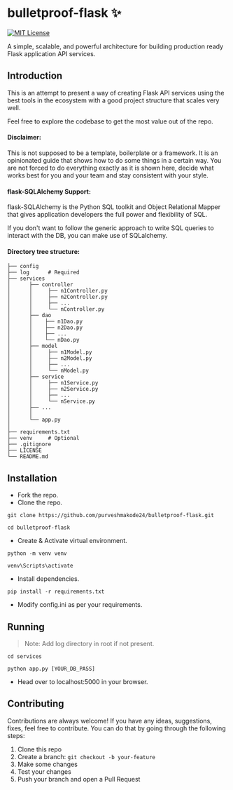 # bulletproof-flask :sparkles:

[![MIT License](https://img.shields.io/github/license/purveshmakode24/bulletproof-flask?style=flat-square)](https://github.com/purveshmakode24/bulletproof-flask/blob/main/LICENSE)

A simple, scalable, and powerful architecture for building production ready Flask application API services.

## Introduction

This is an attempt to present a way of creating Flask API services using the best tools in the ecosystem with a good project structure that scales very well.

Feel free to explore the codebase to get the most value out of the repo.

#### Disclaimer:

This is not supposed to be a template, boilerplate or a framework. It is an opinionated guide that shows how to do some things in a certain way. You are not forced to do everything exactly as it is shown here, decide what works best for you and your team and stay consistent with your style.

#### flask-SQLAlchemy Support:

flask-SQLAlchemy is the Python SQL toolkit and Object Relational Mapper that gives application developers the full power and flexibility of SQL.

If you don't want to follow the generic approach to write SQL queries to interact with the DB, you can make use of SQLalchemy.

#### Directory tree structure:

    ├── config
    ├── log      # Required
    ├── services
    │      ├── controller
    │      │     ├── n1Controller.py
    │      │     ├── n2Controller.py
    │      │     ├── ...
    │      │     └── nController.py
    │      ├── dao
    │      │    ├── n1Dao.py
    │      │    ├── n2Dao.py
    │      │    ├── ...
    │      │    └── nDao.py
    │      ├── model
    │      │     ├── n1Model.py
    │      │     ├── n2Model.py
    │      │     ├── ...
    │      │     └── nModel.py
    │      ├── service
    │      │     ├── n1Service.py
    │      │     ├── n2Service.py
    │      │     ├── ...
    │      │     └── nService.py
    │      ├── ...
    │      │
    │      └── app.py
    │
    ├── requirements.txt
    ├── venv     # Optional
    ├── .gitignore
    ├── LICENSE
    └── README.md

## Installation

- Fork the repo.
- Clone the repo.
```
git clone https://github.com/purveshmakode24/bulletproof-flask.git
```
```
cd bulletproof-flask
```
- Create & Activate virtual environment.
```
python -m venv venv

venv\Scripts\activate
```
- Install dependencies.
```
pip install -r requirements.txt
```
- Modify config.ini as per your requirements.

## Running

> Note: Add log directory in root if not present.

```
cd services

python app.py [YOUR_DB_PASS]
```
- Head over to localhost:5000 in your browser.

## Contributing

Contributions are always welcome! If you have any ideas, suggestions, fixes, feel free to contribute. You can do that by going through the following steps:

1. Clone this repo
2. Create a branch: `git checkout -b your-feature`
3. Make some changes
4. Test your changes
5. Push your branch and open a Pull Request
